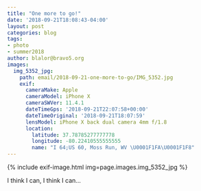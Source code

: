 ```yaml
---
title: "One more to go!"
date: '2018-09-21T18:08:43-04:00'
layout: post
categories: blog
tags:
- photo
- summer2018
author: blalor@bravo5.org
images:
  img_5352_jpg:
    path: email/2018-09-21-one-more-to-go/IMG_5352.jpg
    exif:
      cameraMake: Apple
      cameraModel: iPhone X
      cameraSWVer: 11.4.1
      dateTimeGps: '2018-09-21T22:07:58+00:00'
      dateTimeOriginal: '2018-09-21T18:07:59'
      lensModel: iPhone X back dual camera 4mm f/1.8
      location:
        latitude: 37.78785277777778
        longitude: -80.22410555555555
        name: "I 64;US 60, Moss Run, WV \U0001F1FA\U0001F1F8"
---
```


{% include exif-image.html img=page.images.img_5352_jpg %}

I think I can, I think I can…



